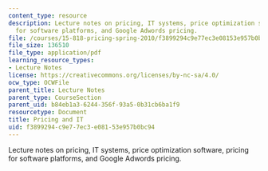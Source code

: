 ```yaml
---
content_type: resource
description: Lecture notes on pricing, IT systems, price optimization software, pricing
  for software platforms, and Google Adwords pricing.
file: /courses/15-818-pricing-spring-2010/f3899294c9e77ec3e08153e957b0bc94_MIT15_818S10_lec06.pdf
file_size: 136510
file_type: application/pdf
learning_resource_types:
- Lecture Notes
license: https://creativecommons.org/licenses/by-nc-sa/4.0/
ocw_type: OCWFile
parent_title: Lecture Notes
parent_type: CourseSection
parent_uid: b84eb1a3-6244-356f-93a5-0b31cb6ba1f9
resourcetype: Document
title: Pricing and IT
uid: f3899294-c9e7-7ec3-e081-53e957b0bc94
---
```

Lecture notes on pricing, IT systems, price optimization software, pricing for software platforms, and Google Adwords pricing.